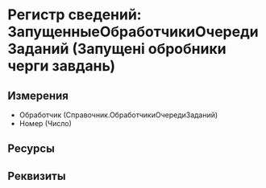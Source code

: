 ﻿# Регистр сведений: ЗапущенныеОбработчикиОчередиЗаданий (Запущені обробники черги завдань)

## Измерения

- Обработчик (Справочник.ОбработчикиОчередиЗаданий)
- Номер (Число)

## Ресурсы


## Реквизиты


